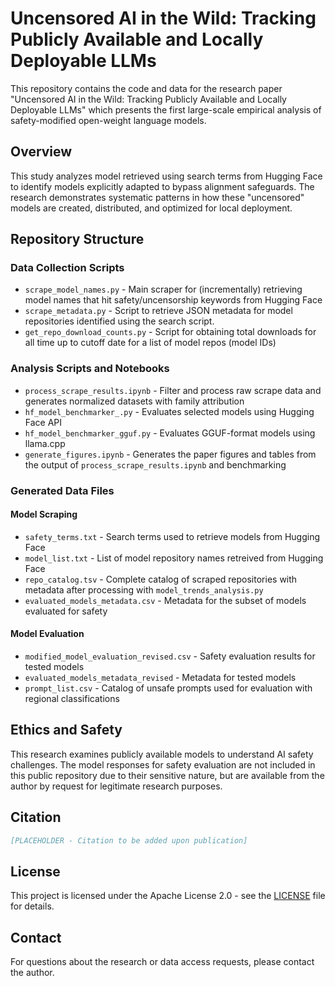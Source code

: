 # Uncensored AI in the Wild: Tracking Publicly Available and Locally Deployable LLMs

This repository contains the code and data for the research paper "Uncensored AI in the Wild: Tracking Publicly Available and Locally Deployable LLMs" which presents the first large-scale empirical analysis of safety-modified open-weight language models.

## Overview

This study analyzes model retrieved using search terms from Hugging Face to identify models explicitly adapted to bypass alignment safeguards. The research demonstrates systematic patterns in how these "uncensored" models are created, distributed, and optimized for local deployment.

## Repository Structure

### Data Collection Scripts
- `scrape_model_names.py` - Main scraper for (incrementally) retrieving model names that hit safety/uncensorship keywords from Hugging Face
- `scrape_metadata.py` - Script to retrieve JSON metadata for model repositories identified using the search script.
- `get_repo_download_counts.py` - Script for obtaining total downloads for all time up to cutoff date for a list of model repos (model IDs)

### Analysis Scripts and Notebooks  
- `process_scrape_results.ipynb` - Filter and process raw scrape data and generates normalized datasets with family attribution
- `hf_model_benchmarker_.py` - Evaluates selected models using Hugging Face API
- `hf_model_benchmarker_gguf.py` - Evaluates GGUF-format models using llama.cpp
- `generate_figures.ipynb` - Generates the paper figures and tables from the output of `process_scrape_results.ipynb` and benchmarking

### Generated Data Files

#### Model Scraping
- `safety_terms.txt` - Search terms used to retrieve models from Hugging Face
- `model_list.txt` - List of model repository names retreived from Hugging Face
- `repo_catalog.tsv` - Complete catalog of scraped repositories with metadata after processing with `model_trends_analysis.py`
- `evaluated_models_metadata.csv` - Metadata for the subset of models evaluated for safety

#### Model Evaluation
- `modified_model_evaluation_revised.csv` - Safety evaluation results for tested models
- `evaluated_models_metadata_revised` - Metadata for tested models
- `prompt_list.csv` - Catalog of unsafe prompts used for evaluation with regional classifications

## Ethics and Safety

This research examines publicly available models to understand AI safety challenges. The model responses for safety evaluation are not included in this public repository due to their sensitive nature, but are available from the author by request for legitimate research purposes.

## Citation

```bibtex
[PLACEHOLDER - Citation to be added upon publication]
```

## License

This project is licensed under the Apache License 2.0 - see the [LICENSE](LICENSE) file for details.

## Contact

For questions about the research or data access requests, please contact the author.
